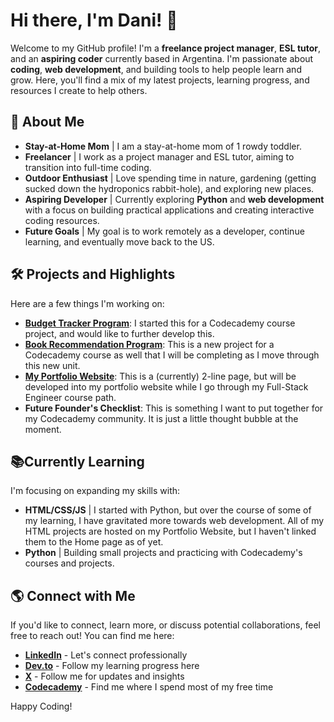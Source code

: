 # Hi there, I'm Dani! 👋

Welcome to my GitHub profile! I'm a **freelance project manager**, **ESL tutor**, and an **aspiring coder** currently based in Argentina. I'm passionate about **coding**, **web development**, and building tools to help people learn and grow. Here, you'll find a mix of my latest projects, learning progress, and resources I create to help others.

## 🌱 About Me

- **Stay-at-Home Mom** | I am a stay-at-home mom of 1 rowdy toddler.
- **Freelancer** | I work as a project manager and ESL tutor, aiming to transition into full-time coding.
- **Outdoor Enthusiast** | Love spending time in nature, gardening (getting sucked down the hydroponics rabbit-hole), and exploring new places.
- **Aspiring Developer** | Currently exploring **Python** and **web development** with a focus on building practical applications and creating interactive coding resources.
- **Future Goals** | My goal is to work remotely as a developer, continue learning, and eventually move back to the US.

## 🛠️ Projects and Highlights

Here are a few things I'm working on:

- **[Budget Tracker Program](https://github.com/danitellini/Budget-Tracker-Program)**: I started this for a Codecademy course project, and would like to further develop this.
- **[Book Recommendation Program](https://github.com/danitellini/Book-Recommendation-Program)**: This is a new project for a Codecademy course as well that I will be completing as I move through this new unit.
- **[My Portfolio Website](https://danitellini.github.io)**: This is a (currently) 2-line page, but will be developed into my portfolio website while I go through my Full-Stack Engineer course path.
- **Future Founder's Checklist**: This is something I want to put together for my Codecademy community. It is just a little thought bubble at the moment.

## 📚Currently Learning

I'm focusing on expanding my skills with:

- **HTML/CSS/JS** | I started with Python, but over the course of some of my learning, I have gravitated more towards web development. All of my HTML projects are hosted on my Portfolio Website, but I haven't linked them to the Home page as of yet.
- **Python** | Building small projects and practicing with Codecademy's courses and projects.

## 🌎 Connect with Me

If you'd like to connect, learn more, or discuss potential collaborations, feel free to reach out! You can find me here:

- **[LinkedIn](https://www.linkedin.com/in/danitellini)** - Let's connect professionally
- **[Dev.to](https://dev.to/danitellini)** - Follow my learning progress here
- **[X](https://x.com/DuckieDTellini)** - Follow me for updates and insights
- **[Codecademy](https://www.codecademy.com/profiles/DaniTellini)** - Find me where I spend most of my free time

Happy Coding!

<!---
[![An image of @danitellini's Holopin badges, which is a link to view their full Holopin profile](https://holopin.me/danitellini)](https://holopin.io/@danitellini)
--->

<!---
danitellini/danitellini is a ✨ special ✨ repository because its `README.md` (this file) appears on your GitHub profile.
You can click the Preview link to take a look at your changes.
--->
